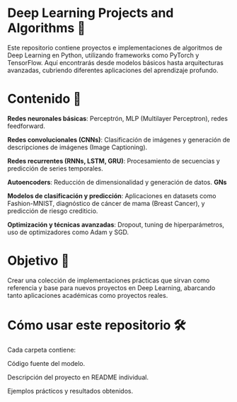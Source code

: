 # Deep Learning Projects and Algorithms 🚀

Este repositorio contiene proyectos e implementaciones de algoritmos de Deep Learning en Python, utilizando frameworks como PyTorch y TensorFlow. Aquí encontrarás desde modelos básicos hasta arquitecturas avanzadas, cubriendo diferentes aplicaciones del aprendizaje profundo.

# Contenido 📂

**Redes neuronales básicas**: Perceptrón, MLP (Multilayer Perceptron), redes feedforward.

**Redes convolucionales (CNNs)**: Clasificación de imágenes y generación de descripciones de imágenes (Image Captioning).

**Redes recurrentes (RNNs, LSTM, GRU)**: Procesamiento de secuencias y predicción de series temporales.

**Autoencoders**: Reducción de dimensionalidad y generación de datos. 
**GNs** 

**Modelos de clasificación y predicción**: Aplicaciones en datasets como Fashion-MNIST, diagnóstico de cáncer de mama (Breast Cancer), y predicción de riesgo crediticio.

**Optimización y técnicas avanzadas**: Dropout, tuning de hiperparámetros, uso de optimizadores como Adam y SGD.

# Objetivo 🎯
Crear una colección de implementaciones prácticas que sirvan como referencia y base para nuevos proyectos en Deep Learning, abarcando tanto aplicaciones académicas como proyectos reales.

# Cómo usar este repositorio 🛠️
Cada carpeta contiene:

Código fuente del modelo.

Descripción del proyecto en README individual.

Ejemplos prácticos y resultados obtenidos.
